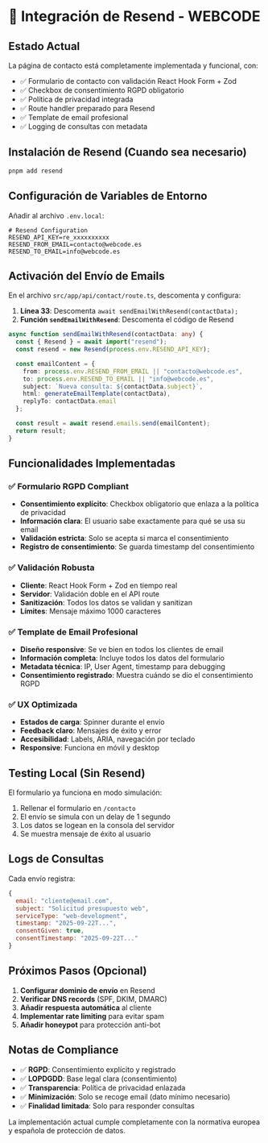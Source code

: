 # 📧 Integración de Resend - WEBCODE

## Estado Actual

La página de contacto está completamente implementada y funcional, con:

- ✅ Formulario de contacto con validación React Hook Form + Zod
- ✅ Checkbox de consentimiento RGPD obligatorio
- ✅ Política de privacidad integrada
- ✅ Route handler preparado para Resend
- ✅ Template de email profesional
- ✅ Logging de consultas con metadata

## Instalación de Resend (Cuando sea necesario)

```bash
pnpm add resend
```

## Configuración de Variables de Entorno

Añadir al archivo `.env.local`:

```env
# Resend Configuration
RESEND_API_KEY=re_xxxxxxxxxx
RESEND_FROM_EMAIL=contacto@webcode.es
RESEND_TO_EMAIL=info@webcode.es
```

## Activación del Envío de Emails

En el archivo `src/app/api/contact/route.ts`, descomenta y configura:

1. **Línea 33**: Descomenta `await sendEmailWithResend(contactData);`
2. **Función `sendEmailWithResend`**: Descomenta el código de Resend

```typescript
async function sendEmailWithResend(contactData: any) {
  const { Resend } = await import("resend");
  const resend = new Resend(process.env.RESEND_API_KEY);

  const emailContent = {
    from: process.env.RESEND_FROM_EMAIL || "contacto@webcode.es",
    to: process.env.RESEND_TO_EMAIL || "info@webcode.es",
    subject: `Nueva consulta: ${contactData.subject}`,
    html: generateEmailTemplate(contactData),
    replyTo: contactData.email
  };

  const result = await resend.emails.send(emailContent);
  return result;
}
```

## Funcionalidades Implementadas

### ✅ Formulario RGPD Compliant

- **Consentimiento explícito**: Checkbox obligatorio que enlaza a la política de privacidad
- **Información clara**: El usuario sabe exactamente para qué se usa su email
- **Validación estricta**: Solo se acepta si marca el consentimiento
- **Registro de consentimiento**: Se guarda timestamp del consentimiento

### ✅ Validación Robusta

- **Cliente**: React Hook Form + Zod en tiempo real
- **Servidor**: Validación doble en el API route
- **Sanitización**: Todos los datos se validan y sanitizan
- **Límites**: Mensaje máximo 1000 caracteres

### ✅ Template de Email Profesional

- **Diseño responsive**: Se ve bien en todos los clientes de email
- **Información completa**: Incluye todos los datos del formulario
- **Metadata técnica**: IP, User Agent, timestamp para debugging
- **Consentimiento registrado**: Muestra cuándo se dio el consentimiento RGPD

### ✅ UX Optimizada

- **Estados de carga**: Spinner durante el envío
- **Feedback claro**: Mensajes de éxito y error
- **Accesibilidad**: Labels, ARIA, navegación por teclado
- **Responsive**: Funciona en móvil y desktop

## Testing Local (Sin Resend)

El formulario ya funciona en modo simulación:

1. Rellenar el formulario en `/contacto`
2. El envío se simula con un delay de 1 segundo
3. Los datos se logean en la consola del servidor
4. Se muestra mensaje de éxito al usuario

## Logs de Consultas

Cada envío registra:

```javascript
{
  email: "cliente@email.com",
  subject: "Solicitud presupuesto web",
  serviceType: "web-development",
  timestamp: "2025-09-22T...",
  consentGiven: true,
  consentTimestamp: "2025-09-22T..."
}
```

## Próximos Pasos (Opcional)

1. **Configurar dominio de envío** en Resend
2. **Verificar DNS records** (SPF, DKIM, DMARC)
3. **Añadir respuesta automática** al cliente
4. **Implementar rate limiting** para evitar spam
5. **Añadir honeypot** para protección anti-bot

## Notas de Compliance

- ✅ **RGPD**: Consentimiento explícito y registrado
- ✅ **LOPDGDD**: Base legal clara (consentimiento)
- ✅ **Transparencia**: Política de privacidad enlazada
- ✅ **Minimización**: Solo se recoge email (dato mínimo necesario)
- ✅ **Finalidad limitada**: Solo para responder consultas

La implementación actual cumple completamente con la normativa europea y española de protección de datos.
